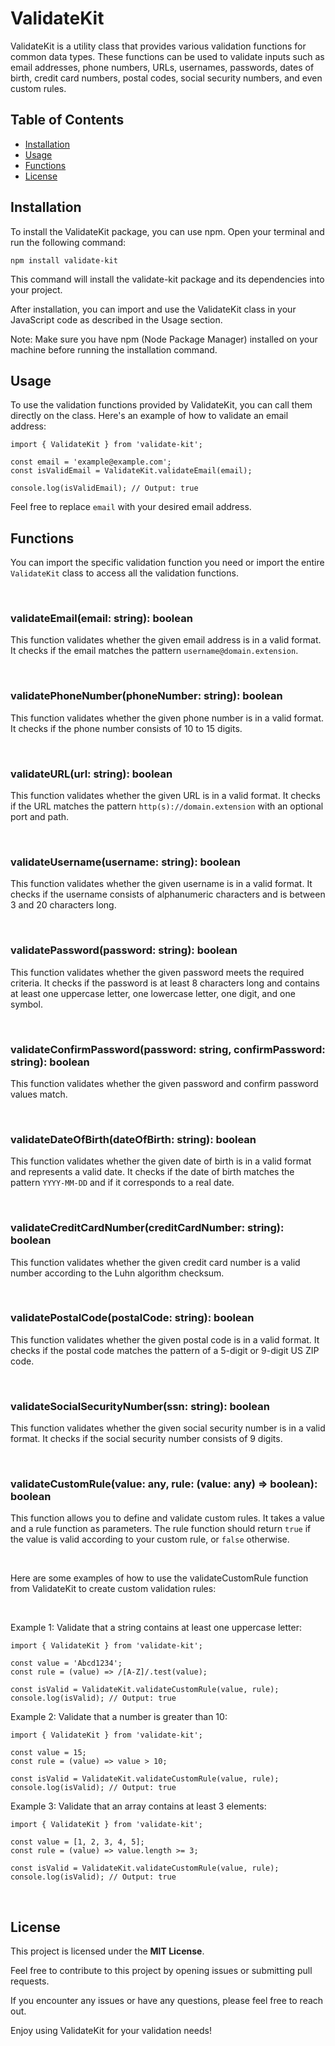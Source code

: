 # ValidateKit

ValidateKit is a utility class that provides various validation functions for common data types. These functions can be used to validate inputs such as email addresses, phone numbers, URLs, usernames, passwords, dates of birth, credit card numbers, postal codes, social security numbers, and even custom rules.

## Table of Contents

- [Installation](#installation)
- [Usage](#usage)
- [Functions](#functions)
- [License](#license)

## Installation

To install the ValidateKit package, you can use npm. Open your terminal and run the following command:

```shell
npm install validate-kit
```

This command will install the validate-kit package and its dependencies into your project.

After installation, you can import and use the ValidateKit class in your JavaScript code as described in the Usage section.

Note: Make sure you have npm (Node Package Manager) installed on your machine before running the installation command.

## Usage

To use the validation functions provided by ValidateKit, you can call them directly on the class. Here's an example of how to validate an email address:

```shell
import { ValidateKit } from 'validate-kit';

const email = 'example@example.com';
const isValidEmail = ValidateKit.validateEmail(email);

console.log(isValidEmail); // Output: true
```

Feel free to replace `email` with your desired email address.

## Functions

You can import the specific validation function you need or import the entire `ValidateKit` class to access all the validation functions.

<br>

### validateEmail(email: string): boolean

This function validates whether the given email address is in a valid format. It checks if the email matches the pattern `username@domain.extension`.

<br>

### validatePhoneNumber(phoneNumber: string): boolean

This function validates whether the given phone number is in a valid format. It checks if the phone number consists of 10 to 15 digits.

<br>

### validateURL(url: string): boolean

This function validates whether the given URL is in a valid format. It checks if the URL matches the pattern `http(s)://domain.extension` with an optional port and path.

<br>

### validateUsername(username: string): boolean

This function validates whether the given username is in a valid format. It checks if the username consists of alphanumeric characters and is between 3 and 20 characters long.

<br>

### validatePassword(password: string): boolean

This function validates whether the given password meets the required criteria. It checks if the password is at least 8 characters long and contains at least one uppercase letter, one lowercase letter, one digit, and one symbol.

<br>

### validateConfirmPassword(password: string, confirmPassword: string): boolean

This function validates whether the given password and confirm password values match.

<br>

### validateDateOfBirth(dateOfBirth: string): boolean

This function validates whether the given date of birth is in a valid format and represents a valid date. It checks if the date of birth matches the pattern `YYYY-MM-DD` and if it corresponds to a real date.

<br>

### validateCreditCardNumber(creditCardNumber: string): boolean

This function validates whether the given credit card number is a valid number according to the Luhn algorithm checksum.

<br>

### validatePostalCode(postalCode: string): boolean

This function validates whether the given postal code is in a valid format. It checks if the postal code matches the pattern of a 5-digit or 9-digit US ZIP code.

<br>

### validateSocialSecurityNumber(ssn: string): boolean

This function validates whether the given social security number is in a valid format. It checks if the social security number consists of 9 digits.

<br>

### validateCustomRule(value: any, rule: (value: any) => boolean): boolean

This function allows you to define and validate custom rules. It takes a value and a rule function as parameters. The rule function should return `true` if the value is valid according to your custom rule, or `false` otherwise.

<br>

Here are some examples of how to use the validateCustomRule function from ValidateKit to create custom validation rules:

<br>

Example 1: Validate that a string contains at least one uppercase letter:

```shell
import { ValidateKit } from 'validate-kit';

const value = 'Abcd1234';
const rule = (value) => /[A-Z]/.test(value);

const isValid = ValidateKit.validateCustomRule(value, rule);
console.log(isValid); // Output: true
```

Example 2: Validate that a number is greater than 10:

```shell
import { ValidateKit } from 'validate-kit';

const value = 15;
const rule = (value) => value > 10;

const isValid = ValidateKit.validateCustomRule(value, rule);
console.log(isValid); // Output: true
```

Example 3: Validate that an array contains at least 3 elements:

```shell
import { ValidateKit } from 'validate-kit';

const value = [1, 2, 3, 4, 5];
const rule = (value) => value.length >= 3;

const isValid = ValidateKit.validateCustomRule(value, rule);
console.log(isValid); // Output: true
```

<br>

## License

This project is licensed under the **MIT License**.

Feel free to contribute to this project by opening issues or submitting pull requests.

If you encounter any issues or have any questions, please feel free to reach out.

Enjoy using ValidateKit for your validation needs!
